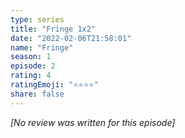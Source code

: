 ```yaml
---
type: series
title: "Fringe 1x2"
date: "2022-02-06T21:58:01"
name: "Fringe"
season: 1
episode: 2
rating: 4
ratingEmoji: "⭐️⭐️⭐️⭐️"
share: false
---
```


_[No review was written for this episode]_
